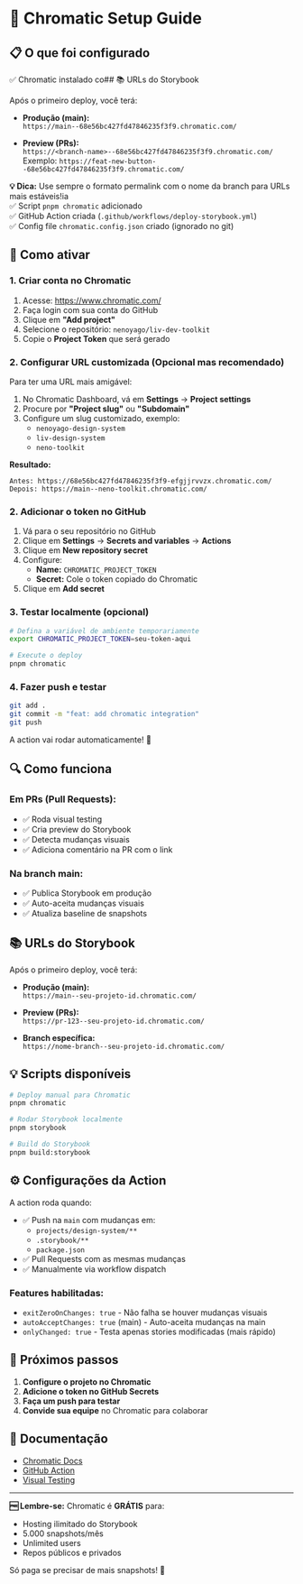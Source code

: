 # 🎨 Chromatic Setup Guide

## 📋 O que foi configurado

✅ Chromatic instalado co## 📚 URLs do Storybook

Após o primeiro deploy, você terá:

- **Produção (main):**  
  `https://main--68e56bc427fd47846235f3f9.chromatic.com/`

- **Preview (PRs):**  
  `https://<branch-name>--68e56bc427fd47846235f3f9.chromatic.com/`  
  Exemplo: `https://feat-new-button--68e56bc427fd47846235f3f9.chromatic.com/`

**💡 Dica:** Use sempre o formato permalink com o nome da branch para URLs mais estáveis!ia  
✅ Script `pnpm chromatic` adicionado  
✅ GitHub Action criada (`.github/workflows/deploy-storybook.yml`)  
✅ Config file `chromatic.config.json` criado (ignorado no git)

## 🚀 Como ativar

### 1. Criar conta no Chromatic

1. Acesse: https://www.chromatic.com/
2. Faça login com sua conta do GitHub
3. Clique em **"Add project"**
4. Selecione o repositório: `nenoyago/liv-dev-toolkit`
5. Copie o **Project Token** que será gerado

### 2. Configurar URL customizada (Opcional mas recomendado)

Para ter uma URL mais amigável:

1. No Chromatic Dashboard, vá em **Settings** → **Project settings**
2. Procure por **"Project slug"** ou **"Subdomain"**
3. Configure um slug customizado, exemplo:
   - `nenoyago-design-system`
   - `liv-design-system`
   - `neno-toolkit`

**Resultado:**
```
Antes: https://68e56bc427fd47846235f3f9-efgjjrvvzx.chromatic.com/
Depois: https://main--neno-toolkit.chromatic.com/
```

### 2. Adicionar o token no GitHub

1. Vá para o seu repositório no GitHub
2. Clique em **Settings** → **Secrets and variables** → **Actions**
3. Clique em **New repository secret**
4. Configure:
   - **Name:** `CHROMATIC_PROJECT_TOKEN`
   - **Secret:** Cole o token copiado do Chromatic
5. Clique em **Add secret**

### 3. Testar localmente (opcional)

```bash
# Defina a variável de ambiente temporariamente
export CHROMATIC_PROJECT_TOKEN=seu-token-aqui

# Execute o deploy
pnpm chromatic
```

### 4. Fazer push e testar

```bash
git add .
git commit -m "feat: add chromatic integration"
git push
```

A action vai rodar automaticamente! 🎉

## 🔍 Como funciona

### Em PRs (Pull Requests):

- ✅ Roda visual testing
- ✅ Cria preview do Storybook
- ✅ Detecta mudanças visuais
- ✅ Adiciona comentário na PR com o link

### Na branch main:

- ✅ Publica Storybook em produção
- ✅ Auto-aceita mudanças visuais
- ✅ Atualiza baseline de snapshots

## 📚 URLs do Storybook

Após o primeiro deploy, você terá:

- **Produção (main):**  
  `https://main--seu-projeto-id.chromatic.com/`

- **Preview (PRs):**  
  `https://pr-123--seu-projeto-id.chromatic.com/`

- **Branch específica:**  
  `https://nome-branch--seu-projeto-id.chromatic.com/`

## 💡 Scripts disponíveis

```bash
# Deploy manual para Chromatic
pnpm chromatic

# Rodar Storybook localmente
pnpm storybook

# Build do Storybook
pnpm build:storybook
```

## ⚙️ Configurações da Action

A action roda quando:

- ✅ Push na `main` com mudanças em:
  - `projects/design-system/**`
  - `.storybook/**`
  - `package.json`
- ✅ Pull Requests com as mesmas mudanças
- ✅ Manualmente via workflow dispatch

### Features habilitadas:

- `exitZeroOnChanges: true` - Não falha se houver mudanças visuais
- `autoAcceptChanges: true` (main) - Auto-aceita mudanças na main
- `onlyChanged: true` - Testa apenas stories modificadas (mais rápido)

## 🎯 Próximos passos

1. **Configure o projeto no Chromatic**
2. **Adicione o token no GitHub Secrets**
3. **Faça um push para testar**
4. **Convide sua equipe** no Chromatic para colaborar

## 📖 Documentação

- [Chromatic Docs](https://www.chromatic.com/docs/)
- [GitHub Action](https://github.com/chromaui/action)
- [Visual Testing](https://www.chromatic.com/docs/test)

---

**🆓 Lembre-se:** Chromatic é **GRÁTIS** para:

- Hosting ilimitado do Storybook
- 5.000 snapshots/mês
- Unlimited users
- Repos públicos e privados

Só paga se precisar de mais snapshots! 🚀
